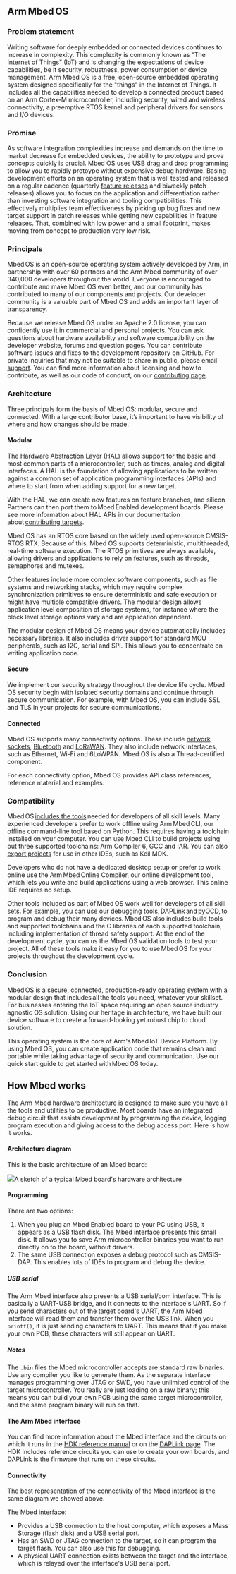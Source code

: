 ## Arm Mbed OS

### Problem statement

Writing software for deeply embedded or connected devices continues to increase in complexity. This complexity is commonly known as “The Internet of Things” (IoT) and is changing the expectations of device capabilities, be it security, robustness, power consumption or device management. Arm Mbed OS is a free, open-source embedded operating system designed specifically for the "things" in the Internet of Things. It includes all the capabilities needed to develop a connected product based on an Arm Cortex-M microcontroller, including security, wired and wireless connectivity, a preemptive RTOS kernel and peripheral drivers for sensors and I/O devices.

### Promise

As software integration complexities increase and demands on the time to market decrease for embedded devices, the ability to prototype and prove concepts quickly is crucial. Mbed OS uses USB drag and drop programming to allow you to rapidly protoype without expensive debug hardware. Basing development efforts on an operating system that is well tested and released on a regular cadence (quarterly [feature releases](https://os.mbed.com/releases/) and biweekly patch releases) allows you to focus on the application and differentiation rather than investing software integration and tooling compatibilities. This effectively multiplies team effectiveness by picking up bug fixes and new target support in patch releases while getting new capabilities in feature releases. That, combined with low power and a small footprint, makes moving from concept to production very low risk.

### Principals

Mbed OS is an open-source operating system actively developed by Arm, in partnership with over 60 partners and the Arm Mbed community of over 340,000 developers throughout the world. Everyone is encouraged to contribute and make Mbed OS even better, and our community has contributed to many of our components and projects. Our developer community is a valuable part of Mbed OS and adds an important layer of transparency.

Because we release Mbed OS under an Apache 2.0 license, you can confidently use it in commercial and personal projects. You can ask questions about hardware availability and software compatibility on the developer website, forums and question pages. You can contribute software issues and fixes to the development repository on GitHub. For private inquiries that may not be suitable to share in public, please email [support](support@mbed.org). You can find more information about licensing and how to contribute, as well as our code of conduct, on our [contributing page](https://os.mbed.com/contributing/).

### Architecture

Three principals form the basis of Mbed OS: modular, secure and connected. With a large contributor base, it’s important to have visibility of where and how changes should be made.

#### Modular

The Hardware Abstraction Layer (HAL) allows support for the basic and most common parts of a microcontroller, such as timers, analog and digital interfaces. A HAL is the foundation of allowing applications to be written against a common set of application programming interfaces (APIs) and where to start from when adding support for a new target.

With the HAL, we can create new features on feature branches, and silicon Partners can then port them to Mbed Enabled development boards. Please see more information about HAL APIs in our documentation about [contributing targets](/docs/development/reference/porting-targets.html).

Mbed OS has an RTOS core based on the widely used open-source CMSIS-RTOS RTX. Because of this, Mbed OS supports deterministic, multithreaded, real-time software execution. The RTOS primitives are always available, allowing drivers and applications to rely on features, such as threads, semaphores and mutexes.

Other features include more complex software components, such as file systems and networking stacks, which may require complex synchronization primitives to ensure deterministic and safe execution or might have multiple compatible drivers. The modular design allows application level composition of storage systems, for instance where the block level storage options vary and are application dependent.

The modular design of Mbed OS means your device automatically includes necessary libraries. It also includes driver support for standard MCU peripherals, such as I2C, serial and SPI. This allows you to concentrate on writing application code.

#### Secure

We implement our security strategy throughout the device life cycle. Mbed OS security begin with isolated security domains and continue through secure communication. For example, with Mbed OS, you can include SSL and TLS in your projects for secure communications.

#### Connected

Mbed OS supports many connectivity options. These include [network sockets](/docs/development/reference/network-socket.html), [Bluetooth](/docs/development/reference/bluetooth.html) and [LoRaWAN](/docs/development/reference/lorawan.html). They also include network interfaces, such as Ethernet, Wi-Fi and 6LoWPAN. Mbed OS is also a Thread-certified component.

For each connectivity option, Mbed OS provides API class references, reference material and examples.

### Compatibility

Mbed OS [includes the tools](/docs/development/tools/index.html) needed for developers of all skill levels. Many experienced developers prefer to work offline using Arm Mbed CLI, our offline command-line tool based on Python. This requires having a toolchain installed on your computer. You can use Mbed CLI to build projects using out three supported toolchains: Arm Compiler 6, GCC and IAR. You can also [export projects](/docs/development/tools/exporting.html) for use in other IDEs, such as Keil MDK.

Developers who do not have a dedicated desktop setup or prefer to work online use the Arm Mbed Online Compiler, our online development tool, which lets you write and build applications using a web browser. This online IDE requires no setup.

Other tools included as part of Mbed OS work well for developers of all skill sets. For example, you can use our debugging tools, DAPLink and pyOCD, to program and debug their many devices. Mbed OS also includes build tools and supported toolchains and the C libraries of each supported toolchain, including implementation of thread safety support. At the end of the development cycle, you can us the Mbed OS validation tools to test your project. All of these tools make it easy for you to use Mbed OS for your projects throughout the development cycle.

### Conclusion 

Mbed OS is a secure, connected, production-ready operating system with a modular design that includes all the tools you need, whatever your skillset. For businesses entering the IoT space requiring an open source industry agnostic OS solution. Using our heritage in architecture, we have built our device software to create a forward-looking yet robust chip to cloud solution.

This operating system is the core of Arm's Mbed IoT Device Platform. By using Mbed OS, you can create application code that remains clean and portable while taking advantage of security and communication. Use our quick start guide to get started with Mbed OS today.
 
## How Mbed works

The Arm Mbed hardware architecture is designed to make sure you have all the tools and utilities to be productive. Most boards have an integrated debug circuit that assists development by programming the device, logging program execution and giving access to the debug access port. Here is how it works.

#### Architecture diagram

This is the basic architecture of an Mbed board:

<span class="images">![](https://s3-us-west-2.amazonaws.com/mbed-os-docs-images/MbedOS_002.png)<span>A sketch of a typical Mbed board's hardware architecture</span></span>

#### Programming

There are two options:

1. When you plug an Mbed Enabled board to your PC using USB, it appears as a USB flash disk. The Mbed interface presents this small disk. It allows you to save Arm microcontroller binaries you want to run directly on to the board, without drivers.
2. The same USB connection exposes a debug protocol such as CMSIS-DAP. This enables lots of IDEs to program and debug the device.

##### USB serial

The Arm Mbed interface also presents a USB serial/com interface. This is basically a UART-USB bridge, and it connects to the interface's UART. So if you send characters out of the target board's UART, the Arm Mbed interface will read them and transfer them over the USB link. When you `printf()`, it is just sending characters to UART. This means that if you make your own PCB, these characters will still appear on UART.

##### Notes

The `.bin` files the Mbed microcontroller accepts are standard raw binaries. Use any compiler you like to generate them. As the separate interface manages programming over JTAG or SWD, you have unlimited control of the target microcontroller. You really are just loading on a raw binary; this means you can build your own PCB using the same target microcontroller, and the same program binary will run on that.

#### The Arm Mbed interface

You can find more information about the Mbed interface and the circuits on which it runs in the [HDK reference manual](/docs/development/reference/contributing-tools.html#arm-mbed-hdk) or on the [DAPLink page](/docs/development/tools/daplink.html). The HDK includes reference circuits you can use to create your own boards, and DAPLink is the firmware that runs on these circuits.

#### Connectivity

The best representation of the connectivity of the Mbed interface is the same diagram we showed above.

The Mbed interface:

- Provides a USB connection to the host computer, which exposes a Mass Storage (flash disk) and a USB serial port.
- Has an SWD or JTAG connection to the target, so it can program the target flash. You can also use this for debugging.
- A physical UART connection exists between the target and the interface, which is relayed over the interface's USB serial port.

